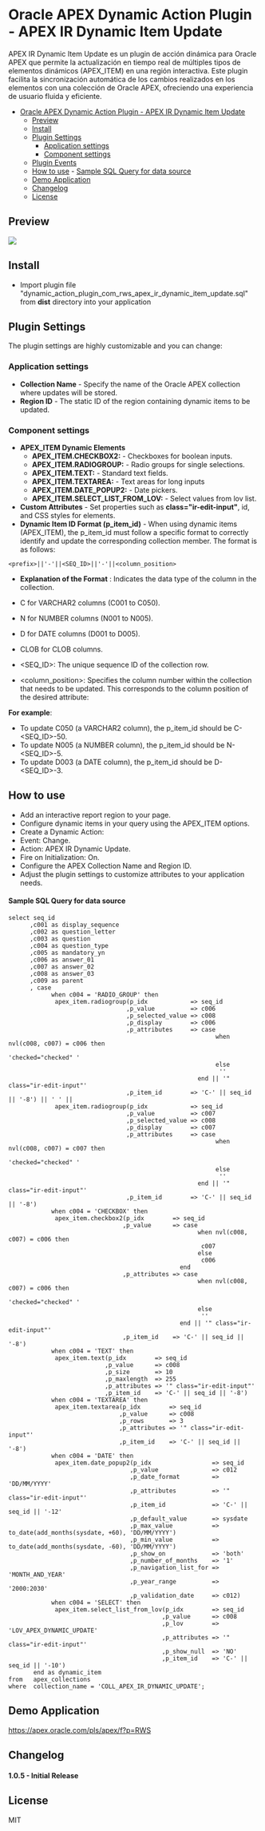 # Oracle APEX Dynamic Action Plugin - APEX IR Dynamic Item Update

APEX IR Dynamic Item Update es un plugin de acción dinámica para Oracle APEX que permite la actualización en tiempo real de múltiples tipos de elementos dinámicos (APEX_ITEM) en una región interactiva. Este plugin facilita la sincronización automática de los cambios realizados en los elementos con una colección de Oracle APEX, ofreciendo una experiencia de usuario fluida y eficiente.


- [Oracle APEX Dynamic Action Plugin - APEX IR Dynamic Item Update](#oracle-apex-dynamic-action-plugin---apex-ir-dynamic-item-update)
	- [Preview](#preview)
	- [Install](#install)
	- [Plugin Settings](#plugin-settings)
		- [Application settings](#application-settings)
		- [Component settings](#component-settings)
	- [Plugin Events](#plugin-events)
	- [How to use](#how-to-use)
			- [Sample SQL Query for data source](#sample-sql-query-for-data-source)
	- [Demo Application](#demo-application)
	- [Changelog](#changelog)
	- [License](#license)


## Preview
![](https://github.com/silviosotelo/APEX-IR-Dynamic-Update/blob/main/APEX-IR-Dynamic-Update-preview.gif)


## Install
- Import plugin file "dynamic_action_plugin_com_rws_apex_ir_dynamic_item_update.sql" from **dist** directory into your application

## Plugin Settings
The plugin settings are highly customizable and you can change:

### Application settings
- **Collection Name** - Specify the name of the Oracle APEX collection where updates will be stored.
- **Region ID** - The static ID of the region containing dynamic items to be updated.

### Component settings
- **APEX_ITEM Dynamic Elements**
  - **APEX_ITEM.CHECKBOX2:** - Checkboxes for boolean inputs.
  - **APEX_ITEM.RADIOGROUP:** - Radio groups for single selections.
  - **APEX_ITEM.TEXT:** - Standard text fields.
  - **APEX_ITEM.TEXTAREA:** - Text areas for long inputs
  - **APEX_ITEM.DATE_POPUP2:** - Date pickers.
  - **APEX_ITEM.SELECT_LIST_FROM_LOV:** - Select values from lov list.
- **Custom Attributes** - Set properties such as **class="ir-edit-input"**, id, and CSS styles for elements.
- **Dynamic Item ID Format (p_item_id)** - When using dynamic items (APEX_ITEM), the p_item_id must follow a specific format to correctly identify and update the corresponding collection member. The format is as follows:

```language-sql
<prefix>||'-'||<SEQ_ID>||'-'||<column_position>
```

- **Explanation of the Format**
<prefix>: Indicates the data type of the column in the collection.

- C for VARCHAR2 columns (C001 to C050).
- N for NUMBER columns (N001 to N005).
- D for DATE columns (D001 to D005).
- CLOB for CLOB columns.
- <SEQ_ID>: The unique sequence ID of the collection row.

- <column_position>: Specifies the column number within the collection that needs to be updated. This corresponds to the column position of the desired attribute:

**For example**:
- To update C050 (a VARCHAR2 column), the p_item_id should be C-<SEQ_ID>-50.
- To update N005 (a NUMBER column), the p_item_id should be N-<SEQ_ID>-5.
- To update D003 (a DATE column), the p_item_id should be D-<SEQ_ID>-3.

## How to use
- Add an interactive report region to your page.
- Configure dynamic items in your query using the APEX_ITEM options.
- Create a Dynamic Action:
- Event: Change.
- Action: APEX IR Dynamic Update.
- Fire on Initialization: On.
- Configure the APEX Collection Name and Region ID.
- Adjust the plugin settings to customize attributes to your application needs.


#### Sample SQL Query for data source

```language-sql
select seq_id
      ,c001 as display_sequence
      ,c002 as question_letter
      ,c003 as question
      ,c004 as question_type
      ,c005 as mandatory_yn
      ,c006 as answer_01
      ,c007 as answer_02
      ,c008 as answer_03
      ,c009 as parent
      , case
            when c004 = 'RADIO_GROUP' then
             apex_item.radiogroup(p_idx            => seq_id
                                 ,p_value          => c006
                                 ,p_selected_value => c008
                                 ,p_display        => c006
                                 ,p_attributes     => case
                                                          when nvl(c008, c007) = c006 then
                                                           'checked="checked" '
                                                          else
                                                           ''
                                                     end || '" class="ir-edit-input"'
                                 ,p_item_id        => 'C-' || seq_id || '-8') || ' ' ||
             apex_item.radiogroup(p_idx            => seq_id
                                 ,p_value          => c007
                                 ,p_selected_value => c008
                                 ,p_display        => c007
                                 ,p_attributes     => case
                                                          when nvl(c008, c007) = c007 then
                                                           'checked="checked" '
                                                          else
                                                           ''
                                                     end || '" class="ir-edit-input"'
                                 ,p_item_id        => 'C-' || seq_id || '-8')
            when c004 = 'CHECKBOX' then
             apex_item.checkbox2(p_idx        => seq_id
                                ,p_value      => case
                                                     when nvl(c008, c007) = c006 then
                                                      c007
                                                     else
                                                      c006
                                                end
                                ,p_attributes => case
                                                     when nvl(c008, c007) = c006 then
                                                      'checked="checked" '
                                                     else
                                                      ''
                                                end || '" class="ir-edit-input"'
                                ,p_item_id    => 'C-' || seq_id || '-8')
            when c004 = 'TEXT' then
             apex_item.text(p_idx        => seq_id
                           ,p_value      => c008
                           ,p_size       => 10
                           ,p_maxlength  => 255
                           ,p_attributes => '" class="ir-edit-input"'
                           ,p_item_id    => 'C-' || seq_id || '-8')
            when c004 = 'TEXTAREA' then
             apex_item.textarea(p_idx        => seq_id
                               ,p_value      => c008
                               ,p_rows       => 3
                               ,p_attributes => '" class="ir-edit-input"'
                               ,p_item_id    => 'C-' || seq_id || '-8')
            when c004 = 'DATE' then
             apex_item.date_popup2(p_idx                 => seq_id
                                  ,p_value               => c012
                                  ,p_date_format         => 'DD/MM/YYYY'
                                  ,p_attributes          => '" class="ir-edit-input"'
                                  ,p_item_id             => 'C-' || seq_id || '-12'
                                  ,p_default_value       => sysdate
                                  ,p_max_value           => to_date(add_months(sysdate, +60), 'DD/MM/YYYY')
                                  ,p_min_value           => to_date(add_months(sysdate, -60), 'DD/MM/YYYY')
                                  ,p_show_on             => 'both'
                                  ,p_number_of_months    => '1'
                                  ,p_navigation_list_for => 'MONTH_AND_YEAR'
                                  ,p_year_range          => '2000:2030'
                                  ,p_validation_date     => c012)
            when c004 = 'SELECT' then
             apex_item.select_list_from_lov(p_idx        => seq_id
                                           ,p_value      => c008
                                           ,p_lov        => 'LOV_APEX_DYNAMIC_UPDATE'
                                           ,p_attributes => '" class="ir-edit-input"'
                                           ,p_show_null  => 'NO'
                                           ,p_item_id    => 'C-' || seq_id || '-10')
       end as dynamic_item
from   apex_collections
where  collection_name = 'COLL_APEX_IR_DYNAMIC_UPDATE';

```


## Demo Application
https://apex.oracle.com/pls/apex/f?p=RWS


## Changelog

#### 1.0.5 - Initial Release


## License
MIT
